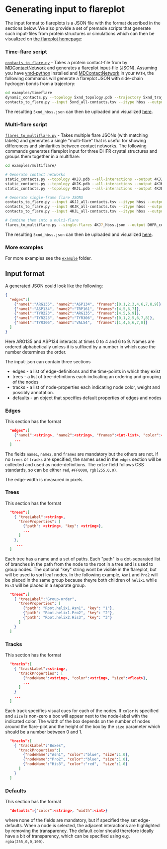 # Generating input to flareplot

The input format to flareplots is a JSON file with the format described in the sections below. We also provide a set of premade scripts that generate such input-files from protein structures or simulations which can then be visualized on [the flareplot homepage](https://gpcrviz.github.io/flareplot/?p=create):

### Time-flare script
[`contacts_to_flare.py`](https://raw.githubusercontent.com/GPCRviz/flareplot/master/input/contacts_to_flare.py) - Takes a protein contact-file from by [MDContactNetwork](https://github.com/Eigenstate/vmd-python) and generates a flareplot input-file (JSON). Assuming you have [vmd-python](https://github.com/Eigenstate/vmd-python) installed and [MDContactNetwork](https://github.com/Eigenstate/vmd-python) in your `PATH`, the following commands will generate a flareplot JSON with side-chain hydrogen bonds from a trajectory:
```bash
cd examples/timeflare
dynamic_contacts.py --topology 5xnd_topology.pdb --trajectory 5xnd_trajectory.dcd --all-interactions --output 5xnd_all-contacts.tsv
contacts_to_flare.py --input 5xnd_all-contacts.tsv --itype hbss --output 5xnd_hbss.json
```
The resulting `5xnd_hbss.json` can then be uploaded and visualized [here](https://gpcrviz.github.io/flareplot/?p=create).


### Multi-flare script
[`flares_to_multiflare.py`](https://raw.githubusercontent.com/GPCRviz/flareplot/master/input/contacts_to_flare.py) - Takes multiple flare JSONs (with matching labels) and generates a single "multi-flare" that is useful for showing differences and similarities between contact networks. The following commands generates flareplot input for three DHFR crystal structures and groups them together in a multiflare:
```bash
cd examples/multiflare/

# Generate contact networks
static_contacts.py --topology 4KJJ.pdb --all-interactions --output 4KJJ_all-contacts.tsv
static_contacts.py --topology 4KJK.pdb --all-interactions --output 4KJK_all-contacts.tsv
static_contacts.py --topology 4KJL.pdb --all-interactions --output 4KJL_all-contacts.tsv

# Generate single-frame flare JSONS
contacts_to_flare.py --input 4KJJ_all-contacts.tsv --itype hbss --output 4KJJ_hbss.json
contacts_to_flare.py --input 4KJK_all-contacts.tsv --itype hbss --output 4KJK_hbss.json
contacts_to_flare.py --input 4KJL_all-contacts.tsv --itype hbss --output 4KJL_hbss.json

# Combine them into a multi-flare
flares_to_multiflare.py --single-flares 4KJ?_hbss.json --output DHFR_compare_hbss.json
```
The resulting `5xnd_hbss.json` can then be uploaded and visualized [here](https://gpcrviz.github.io/flareplot/?p=create).

### More examples
For more examples see the [`example`](https://github.com/GPCRviz/flareplot/tree/master/input/examples) folder.


## Input format
A generated JSON could look like the following:

```json
{
  "edges":[
    {"name1":"ARG135", "name2":"ASP134", "frames":[0,1,2,3,4,6,7,8,9]},
    {"name1":"ASP134", "name2":"TRP161", "frames":[4,5,6,7]},
    {"name1":"TYR223", "name2":"ARG135", "frames":[4,5,6,9]},
    {"name1":"TYR223", "name2":"TYR306", "frames":[0,1,2,5,6,7,8]},
    {"name1":"TYR306", "name2":"VAL54",  "frames":[1,4,5,6,7,8]}
  ]
}
```
      
Here ARG135 and ASP134 interacts at times 0 to 4 and 6 to 9. Names are ordered alphabetically unless it is suffixed by a number in which case the number determines the order. 

The input-json can contain three sections
 * edges - a list of edge-definitions and the time-points in which they exist
 * trees - a list of tree-definitions each indicating an ordering and grouping of the nodes
 * tracks - a list of node-properties each indicating node color, weight and possibly annotation. 
 * defaults - an object that specifies default properties of edges and nodes

### Edges
This section has the format
```json
  "edges":[
    {"name1":<string>, "name2":<string>, "frames":<int-list>, "color":<string>, "width":<int>},
    ...
  ]
```
The fields `name1`, `name2`, and `frames` are mandatory but the others are not. If no `trees` or `tracks` are specified, the names used in the `edges` section will be collected and used as node-definitions. The `color` field follows CSS standards, so can be either `red`, `#FF0000`, `rgb(255,0,0)`.

The edge-width is measured in pixels. 

### Trees
This section has the format
```json
  "trees":[
    { "treeLabel":<string>, 
      "treeProperties": [
        {"path": <string>, "key": <string>},
        ...
      ]
    },
     ...
  ]
```
Each tree has a name and a set of paths. Each "path" is a dot-separated list of branches in the path from the node to the root in a tree and is used to group nodes. The optional "key" string wont be visible in the flareplot, but will be used to sort leaf nodes. In the following example, `Asn1` and `Pro2` will be placed in the same group because theyre both children of `helix1` while `His3` will be placed in a separate group. 
```json
  "trees":[
    { "treeLabel":"Group-order",
      "treeProperties": [
        {"path": "Root.helix1.Asn1", "key": "1"},
        {"path": "Root.helix1.Pro2", "key": "2"},
        {"path": "Root.helix2.His3", "key": "3"}
      ]
    }
  ]
```

### Tracks
This section has the format
```json
  "tracks":[
    { "trackLabel":<string>, 
      "trackProperties": [
        {"nodeName":<string>, "color":<string>, "size":<float>},
        ...
      ]
    }
    ...
  ]
```

Each track specifies visual cues for each of the nodes. If `color` is specified and `size` is non-zero a box will appear next to the node-label with the indicated color. The width of the box depends on the number of nodes around the flare-plot and the height of the box by the `size` parameter which should be a number between 0 and 1. 
```json
  "tracks":[
    { "trackLabel":"Boxes",
      "trackProperties":[
        {"nodeName":"Asn1", "color":"blue", "size":1.0},
        {"nodeName":"Pro2", "color":"blue", "size":1.0},
        {"nodeName":"His3", "color":"red",  "size":1.0}
      ]
    }
  ]
```


### Defaults
This section has the format
```json
  "defaults":{"color":<string>, "width":<int>}
```
where none of the fields are mandatory, but if specified they set edge-defaults. When a node is selected, the adjacent interactions are highlighted by removing the transparency. The default color should therefore ideally have a bit of transparency, which can be specified using e.g. `rgba(255,0,0,100)`. 

